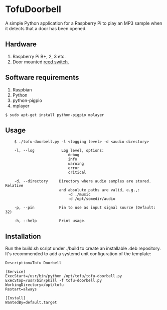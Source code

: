 # TofuDoorbell

A simple Python application for a Raspberry Pi to play an MP3 sample
when it detects that a door has been opened.

## Hardware

1. Raspberry Pi B+, 2, 3 etc.
2. Door mounted [reed switch.](https://www.amazon.com/gp/product/B00HR8CT8E)

## Software requirements

1. Raspbian
2. Python
3. python-pigpio
4. mplayer

```
$ sudo apt-get install python-pigpio mplayer
```

## Usage

```
    $ ./tofu-doorbell.py -l <logging level> -d <audio directory>
   
    -l, --log            Log level, options:
                            debug
                            info
                            warning
                            error
                            critical
                            
    -d, --directory     Directory where audio samples are stored. Relative
                        and absolute paths are valid, e.g.,:
                            -d ./music
                            -d /opt/somedir/audio
                            
    -p, --pin           Pin to use as input signal source (Default: 32)
    
    -h, --help          Print usage.

```

## Installation

Run the build.sh script under ./build to create an installable .deb 
repository. It's recommended to add a systemd unit configuration of the 
template:

```[Unit]
Description=Tofu Doorbell

[Service]
ExecStart=/usr/bin/python /opt/tofu/tofu-doorbell.py
ExecStop=/usr/bin/pkill -f tofu-doorbell.py
WorkingDirectory=/opt/tofu
Restart=always

[Install]
WantedBy=default.target
```
